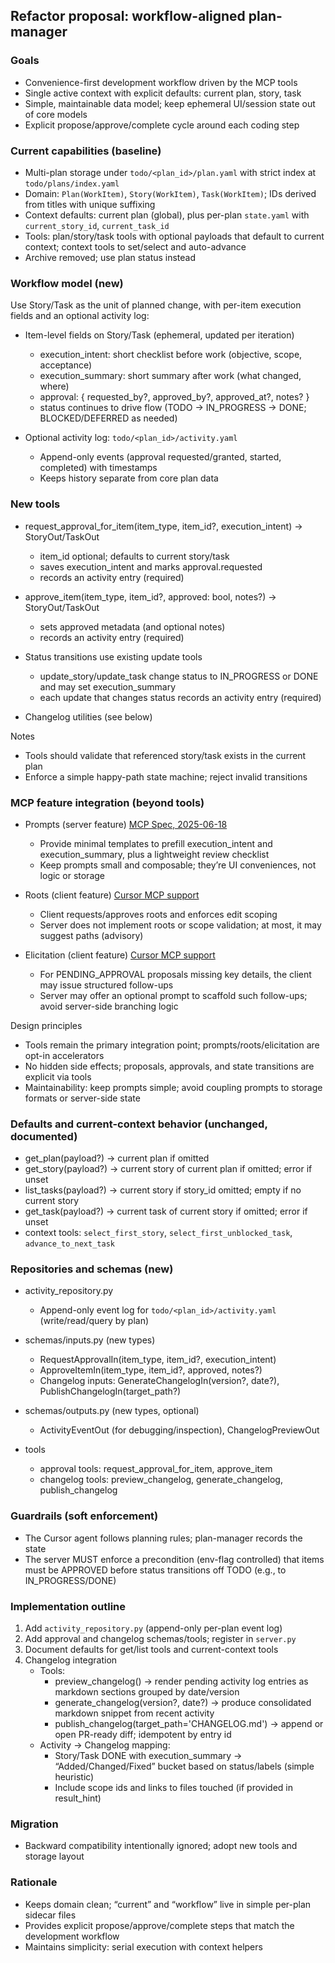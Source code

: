 ## Refactor proposal: workflow-aligned plan-manager

### Goals
- Convenience-first development workflow driven by the MCP tools
- Single active context with explicit defaults: current plan, story, task
- Simple, maintainable data model; keep ephemeral UI/session state out of core models
- Explicit propose/approve/complete cycle around each coding step

### Current capabilities (baseline)
- Multi-plan storage under `todo/<plan_id>/plan.yaml` with strict index at `todo/plans/index.yaml`
- Domain: `Plan(WorkItem)`, `Story(WorkItem)`, `Task(WorkItem)`; IDs derived from titles with unique suffixing
- Context defaults: current plan (global), plus per-plan `state.yaml` with `current_story_id`, `current_task_id`
- Tools: plan/story/task tools with optional payloads that default to current context; context tools to set/select and auto-advance
- Archive removed; use plan status instead

### Workflow model (new)
Use Story/Task as the unit of planned change, with per-item execution fields and an optional activity log:

- Item-level fields on Story/Task (ephemeral, updated per iteration)
  - execution_intent: short checklist before work (objective, scope, acceptance)
  - execution_summary: short summary after work (what changed, where)
  - approval: { requested_by?, approved_by?, approved_at?, notes? }
  - status continues to drive flow (TODO → IN_PROGRESS → DONE; BLOCKED/DEFERRED as needed)

- Optional activity log: `todo/<plan_id>/activity.yaml`
  - Append-only events (approval requested/granted, started, completed) with timestamps
  - Keeps history separate from core plan data

### New tools
- request_approval_for_item(item_type, item_id?, execution_intent) -> StoryOut/TaskOut
  - item_id optional; defaults to current story/task
  - saves execution_intent and marks approval.requested
  - records an activity entry (required)

- approve_item(item_type, item_id?, approved: bool, notes?) -> StoryOut/TaskOut
  - sets approved metadata (and optional notes)
  - records an activity entry (required)

- Status transitions use existing update tools
  - update_story/update_task change status to IN_PROGRESS or DONE and may set execution_summary
  - each update that changes status records an activity entry (required)

- Changelog utilities (see below)

Notes
- Tools should validate that referenced story/task exists in the current plan
- Enforce a simple happy-path state machine; reject invalid transitions

### MCP feature integration (beyond tools)
- Prompts (server feature) [MCP Spec, 2025-06-18](https://modelcontextprotocol.io/specification/2025-06-18)
  - Provide minimal templates to prefill execution_intent and execution_summary, plus a lightweight review checklist
  - Keep prompts small and composable; they’re UI conveniences, not logic or storage

- Roots (client feature) [Cursor MCP support](https://docs.cursor.com/en/context/mcp#protocol-support)
  - Client requests/approves roots and enforces edit scoping
  - Server does not implement roots or scope validation; at most, it may suggest paths (advisory)

- Elicitation (client feature) [Cursor MCP support](https://docs.cursor.com/en/context/mcp#protocol-support)
  - For PENDING_APPROVAL proposals missing key details, the client may issue structured follow-ups
  - Server may offer an optional prompt to scaffold such follow-ups; avoid server-side branching logic

Design principles
- Tools remain the primary integration point; prompts/roots/elicitation are opt-in accelerators
- No hidden side effects; proposals, approvals, and state transitions are explicit via tools
- Maintainability: keep prompts simple; avoid coupling prompts to storage formats or server-side state

### Defaults and current-context behavior (unchanged, documented)
- get_plan(payload?) → current plan if omitted
- get_story(payload?) → current story of current plan if omitted; error if unset
- list_tasks(payload?) → current story if story_id omitted; empty if no current story
- get_task(payload?) → current task of current story if omitted; error if unset
- context tools: `select_first_story`, `select_first_unblocked_task`, `advance_to_next_task`

### Repositories and schemas (new)
- activity_repository.py
  - Append-only event log for `todo/<plan_id>/activity.yaml` (write/read/query by plan)

- schemas/inputs.py (new types)
  - RequestApprovalIn(item_type, item_id?, execution_intent)
  - ApproveItemIn(item_type, item_id?, approved, notes?)
  - Changelog inputs: GenerateChangelogIn(version?, date?), PublishChangelogIn(target_path?)

- schemas/outputs.py (new types, optional)
  - ActivityEventOut (for debugging/inspection), ChangelogPreviewOut

- tools
  - approval tools: request_approval_for_item, approve_item
  - changelog tools: preview_changelog, generate_changelog, publish_changelog

### Guardrails (soft enforcement)
- The Cursor agent follows planning rules; plan-manager records the state
- The server MUST enforce a precondition (env-flag controlled) that items must be APPROVED before status transitions off TODO (e.g., to IN_PROGRESS/DONE)

### Implementation outline
1) Add `activity_repository.py` (append-only per-plan event log)
2) Add approval and changelog schemas/tools; register in `server.py`
3) Document defaults for get/list tools and current-context tools
4) Changelog integration
   - Tools:
     - preview_changelog() → render pending activity log entries as markdown sections grouped by date/version
     - generate_changelog(version?, date?) → produce consolidated markdown snippet from recent activity
     - publish_changelog(target_path='CHANGELOG.md') → append or open PR-ready diff; idempotent by entry id
   - Activity → Changelog mapping:
     - Story/Task DONE with execution_summary → “Added/Changed/Fixed” bucket based on status/labels (simple heuristic)
     - Include scope ids and links to files touched (if provided in result_hint)

### Migration
- Backward compatibility intentionally ignored; adopt new tools and storage layout

### Rationale
- Keeps domain clean; “current” and “workflow” live in simple per-plan sidecar files
- Provides explicit propose/approve/complete steps that match the development workflow
- Maintains simplicity: serial execution with context helpers
